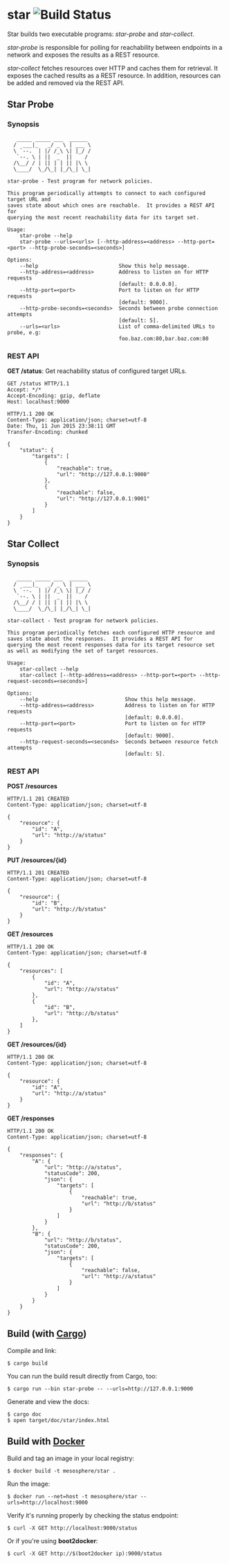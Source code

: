 # star ![Build Status](https://travis-ci.org/mesosphere/star.svg?branch=master)

Star builds two executable programs: _star-probe_ and _star-collect_.

_star-probe_ is responsible for polling for reachability between endpoints
in a network and exposes the results as a REST resource.

_star-collect_ fetches resources over HTTP and caches them for
retrieval.  It exposes the cached results as a REST resource.  In
addition, resources can be added and removed via the REST API.

## Star Probe

### Synopsis

```
   _____ _____ ___  ______
  /  ___|_   _/ _ \ | ___ \
  \ `--.  | |/ /_\ \| |_/ /
   `--. \ | ||  _  ||    /
  /\__/ / | || | | || |\ \
  \____/  \_/\_| |_/\_| \_|

star-probe - Test program for network policies.

This program periodically attempts to connect to each configured target URL and
saves state about which ones are reachable.  It provides a REST API for
querying the most recent reachability data for its target set.

Usage:
    star-probe --help
    star-probe --urls=<urls> [--http-address=<address> --http-port=<port> --http-probe-seconds=<seconds>]

Options:
    --help                          Show this help message.
    --http-address=<address>        Address to listen on for HTTP requests
                                    [default: 0.0.0.0].
    --http-port=<port>              Port to listen on for HTTP requests
                                    [default: 9000].
    --http-probe-seconds=<seconds>  Seconds between probe connection attempts
                                    [default: 5].
    --urls=<urls>                   List of comma-delimited URLs to probe, e.g:
                                    foo.baz.com:80,bar.baz.com:80
```

### REST API

**GET /status**: Get reachability status of configured target URLs.

```http
GET /status HTTP/1.1
Accept: */*
Accept-Encoding: gzip, deflate
Host: localhost:9000
```

```http
HTTP/1.1 200 OK
Content-Type: application/json; charset=utf-8
Date: Thu, 11 Jun 2015 23:38:11 GMT
Transfer-Encoding: chunked

{
    "status": {
        "targets": [
            {
                "reachable": true,
                "url": "http://127.0.0.1:9000"
            },
            {
                "reachable": false,
                "url": "http://127.0.0.1:9001"
            }
        ]
    }
}
```

## Star Collect

### Synopsis

```
   _____ _____ ___  ______
  /  ___|_   _/ _ \ | ___ \
  \ `--.  | |/ /_\ \| |_/ /
   `--. \ | ||  _  ||    /
  /\__/ / | || | | || |\ \
  \____/  \_/\_| |_/\_| \_|

star-collect - Test program for network policies.

This program periodically fetches each configured HTTP resource and
saves state about the responses.  It provides a REST API for
querying the most recent responses data for its target resource set
as well as modifying the set of target resources.

Usage:
    star-collect --help
    star-collect [--http-address=<address> --http-port=<port> --http-request-seconds=<seconds>]

Options:
    --help                            Show this help message.
    --http-address=<address>          Address to listen on for HTTP requests
                                      [default: 0.0.0.0].
    --http-port=<port>                Port to listen on for HTTP requests
                                      [default: 9000].
    --http-request-seconds=<seconds>  Seconds between resource fetch attempts
                                      [default: 5].
```

### REST API

**POST /resources**

```http
HTTP/1.1 201 CREATED
Content-Type: application/json; charset=utf-8

{
    "resource": {
        "id": "A",
        "url": "http://a/status"
    }
}
```

**PUT /resources/{id}**

```http
HTTP/1.1 201 CREATED
Content-Type: application/json; charset=utf-8

{
    "resource": {
        "id": "B",
        "url": "http://b/status"
    }
}
```

**GET /resources**

```http
HTTP/1.1 200 OK
Content-Type: application/json; charset=utf-8

{
    "resources": [
        {
            "id": "A",
            "url": "http://a/status"
        },
        {
            "id": "B",
            "url": "http://b/status"
        },
    ]
}
```

**GET /resources/{id}**

```http
HTTP/1.1 200 OK
Content-Type: application/json; charset=utf-8

{
    "resource": {
        "id": "A",
        "url": "http://a/status"
    }
}
```

**GET /responses**

```http
HTTP/1.1 200 OK
Content-Type: application/json; charset=utf-8

{
    "responses": {
        "A": {
            "url": "http://a/status",
            "statusCode": 200,
            "json": {
                "targets": [
                    {
                        "reachable": true,
                        "url": "http://b/status"
                    }
                ]
            }
        },
        "B": {
            "url": "http://b/status",
            "statusCode": 200,
            "json": {
                "targets": [
                    {
                        "reachable": false,
                        "url": "http://a/status"
                    }
                ]
            }
        }
    }
}
```

## Build (with [Cargo](http://doc.crates.io))

Compile and link:

```shell
$ cargo build
```

You can run the build result directly from Cargo, too:

```shell
$ cargo run --bin star-probe -- --urls=http://127.0.0.1:9000
```

Generate and view the docs:

```shell
$ cargo doc
$ open target/doc/star/index.html
```

## Build with [Docker](http://www.docker.com)

Build and tag an image in your local registry:

```shell
$ docker build -t mesosphere/star .
```

Run the image:

```shell
$ docker run --net=host -t mesosphere/star --urls=http://localhost:9000
```

Verify it's running properly by checking the status endpoint:

```shell
$ curl -X GET http://localhost:9000/status
```

Or if you're using **boot2docker**:

```shell
$ curl -X GET http://$(boot2docker ip):9000/status
```
